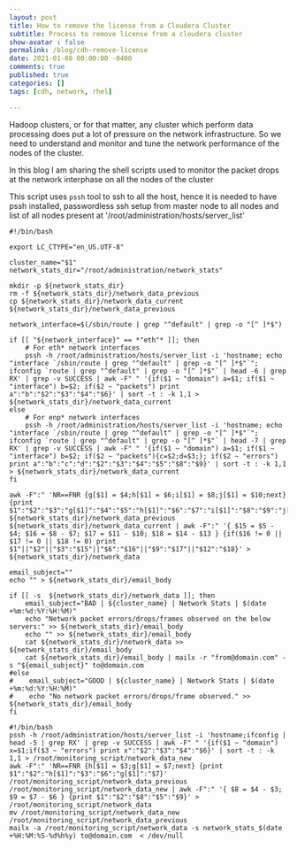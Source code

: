 ```yaml
---
layout: post
title: How to remove the license from a Cloudera Cluster
subtitle: Process to remove license from a cloudera cluster
show-avatar : false
permalink: /blog/cdh-remove-license
date: 2021-01-08 00:00:00 -0400
comments: true
published: true
categories: []
tags: [cdh, network, rhel]

---
```


Hadoop clusters, or for that matter, any cluster which perform data processing does put a lot of pressure on the network infrastructure. So we need to understand and monitor and tune the network performance of the nodes of the cluster.

In this blog I am sharing the shell scripts used to monitor the packet drops at the network interphase on all the nodes of the cluster

This script uses `pssh` tool to ssh to all the host, hence it is needed to have pssh installed, passwordless ssh setup from master node to all nodes and list of all nodes present at '/root/administration/hosts/server_list'


    
```shell
#!/bin/bash

export LC_CTYPE="en_US.UTF-8"

cluster_name="$1"
network_stats_dir="/root/administration/network_stats"

mkdir -p ${network_stats_dir}
rm -f ${network_stats_dir}/network_data_previous
cp ${network_stats_dir}/network_data_current ${network_stats_dir}/network_data_previous

network_interface=$(/sbin/route | grep "^default" | grep -o "[^ ]*$")

if [[ "${network_interface}" == *"eth"* ]]; then
    # For eth* network interfaces
    pssh -h /root/administration/hosts/server_list -i 'hostname; echo "interface `/sbin/route | grep "^default" | grep -o "[^ ]*$"`"; ifconfig `route | grep "^default" | grep -o "[^ ]*$"` | head -6 | grep RX' | grep -v SUCCESS | awk -F" " '{if($1 ~ "domain") a=$1; if($1 ~ "interface") b=$2; if($2 ~ "packets") print a":"b":"$2":"$3":"$4":"$6}' | sort -t : -k 1,1 > ${network_stats_dir}/network_data_current
else
    # For enp* network interfaces
    pssh -h /root/administration/hosts/server_list -i 'hostname; echo "interface `/sbin/route | grep "^default" | grep -o "[^ ]*$"`"; ifconfig `route | grep "^default" | grep -o "[^ ]*$"` | head -7 | grep RX' | grep -v SUCCESS | awk -F" " '{if($1 ~ "domain") a=$1; if($1 ~ "interface") b=$2; if($2 ~ "packets"){c=$2;d=$3;}; if($2 ~ "errors") print a":"b":"c":"d":"$2":"$3":"$4":"$5":"$8":"$9}' | sort -t : -k 1,1 > ${network_stats_dir}/network_data_current
fi

awk -F":" 'NR==FNR {g[$1] = $4;h[$1] = $6;i[$1] = $8;j[$1] = $10;next} {print $1":"$2":"$3":"g[$1]":"$4":"$5":"h[$1]":"$6":"$7":"i[$1]":"$8":"$9":"j[$1]":"$10}' ${network_stats_dir}/network_data_previous ${network_stats_dir}/network_data_current | awk -F":" '{ $15 = $5 - $4; $16 = $8 - $7; $17 = $11 - $10; $18 = $14 - $13 } {if($16 != 0 || $17 != 0 || $18 != 0) print $1"||"$2"||"$3":"$15"||"$6":"$16"||"$9":"$17"||"$12":"$18}' > ${network_stats_dir}/network_data

email_subject=""
echo "" > ${network_stats_dir}/email_body

if [[ -s  ${network_stats_dir}/network_data ]]; then
    email_subject="BAD | ${cluster_name} | Network Stats | $(date +%m:%d:%Y:%H:%M)"
    echo "Network packet errors/drops/frames observed on the below servers:" >> ${network_stats_dir}/email_body
    echo "" >> ${network_stats_dir}/email_body
    cat ${network_stats_dir}/network_data >> ${network_stats_dir}/email_body
    cat ${network_stats_dir}/email_body | mailx -r "from@domain.com" -s "${email_subject}" to@domain.com
#else
#    email_subject="GOOD | ${cluster_name} | Network Stats | $(date +%m:%d:%Y:%H:%M)"
#    echo "No network packet errors/drops/frame observed." >> ${network_stats_dir}/email_body
fi
```





```shell
#!/bin/bash
pssh -h /root/administration/hosts/server_list -i 'hostname;ifconfig | head -5 | grep RX' | grep -v SUCCESS | awk -F" " '{if($1 ~ "domain") x=$1;if($3 ~ "errors") print x":"$2":"$3":"$4":"$6}' | sort -t : -k 1,1 > /root/monitoring_script/network_data_new
awk -F":" 'NR==FNR {h[$1] = $3;g[$1] = $7;next} {print $1":"$2":"h[$1]":"$3":"$6":"g[$1]":"$7}' /root/monitoring_script/network_data_previous /root/monitoring_script/network_data_new | awk -F":" '{ $8 = $4 - $3; $9 = $7 - $6 } {print $1":"$2":"$8":"$5":"$9}' > /root/monitoring_script/network_data
mv /root/monitoring_script/network_data_new /root/monitoring_script/network_data_previous
mailx -a /root/monitoring_script/network_data -s network_stats_$(date +%H:%M:%S-%d%h%y) to@domain.com  < /dev/null
```


